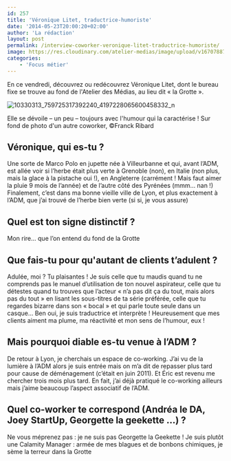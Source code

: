 ```yaml
---
id: 257
title: 'Véronique Litet, traductrice-humoriste'
date: '2014-05-23T20:00:20+02:00'
author: 'La rédaction'
layout: post
permalink: /interview-coworker-veronique-litet-traductrice-humoriste/
image: https://res.cloudinary.com/atelier-medias/image/upload/v1670788738/blog/k5yyrcdcszeii8y2ywa8.jpg
categories:
    - 'Focus métier'
---
```


En ce vendredi, découvrez ou redécouvrez Véronique Litet, dont le bureau fixe se trouve au fond de l'Atelier des Médias, au lieu dit « la Grotte ».

![10330313_759725317392240_4197228065600458332_n](https://res.cloudinary.com/atelier-medias/image/upload/v1670788738/blog/k5yyrcdcszeii8y2ywa8.jpg)

Elle se dévoile – un peu – toujours avec l'humour qui la caractérise !
Sur fond de photo d'un autre coworker, ©Franck Ribard

## Véronique, qui es-tu ?

Une sorte de Marco Polo en jupette née à Villeurbanne et qui, avant l’ADM, est allée voir si l’herbe était plus verte à Grenoble (non), en Italie (non plus, mais la glace à la pistache oui !), en Angleterre (carrément ! Mais faut aimer la pluie 9 mois de l’année) et de l’autre côté des Pyrénées (mmm… nan !)
Finalement, c’est dans ma bonne vieille ville de Lyon, et plus exactement à l’ADM, que j’ai trouvé de l’herbe bien verte (si si, je vous assure)

## Quel est ton signe distinctif ?

Mon rire… que l’on entend du fond de la Grotte

## Que fais-tu pour qu'autant de clients t’adulent ?

Adulée, moi ? Tu plaisantes ! Je suis celle que tu maudis quand tu ne comprends pas le manuel d’utilisation de ton nouvel aspirateur, celle que tu détestes quand tu trouves que l’acteur « n’a pas dit ça du tout, mais alors pas du tout » en lisant les sous-titres de ta série préférée, celle que tu regardes bizarre dans son « bocal » et qui parle toute seule dans un casque…
Ben oui, je suis traductrice et interprète ! Heureusement que mes clients aiment ma plume, ma réactivité et mon sens de l’humour, eux !

## Mais pourquoi diable es-tu venue à l’ADM ?

De retour à Lyon, je cherchais un espace de co-working. J’ai vu de la lumière à l’ADM alors je suis entrée mais on m’a dit de repasser plus tard pour cause de déménagement (c’était en juin 2011). Et Éric est revenu me chercher trois mois plus tard.
En fait, j’ai déjà pratiqué le co-working ailleurs mais j’aime beaucoup l’aspect associatif de l’ADM.

## Quel co-worker te correspond (Andréa le DA, Joey StartUp, Georgette la geekette …) ?

Ne vous méprenez pas : je ne suis pas Georgette la Geekette !
Je suis plutôt une Calamity Manager : armée de mes blagues et de bonbons chimiques, je sème la terreur dans la Grotte
